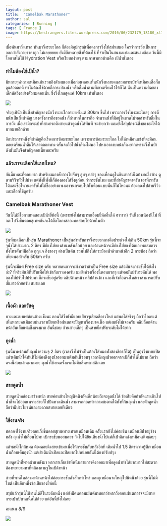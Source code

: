 ```yaml
---
layout: post
title:  "Camelbak Marathoner"
author: sal
categories: [ Running ]
tags: [ France ]
image: https://bestrangers.files.wordpress.com/2016/06/232179_18180_xl1.jpg
---
```


เมื่อหันมาวิ่งเทรล หันมาวิ่งระยะไกล ก็ต้องมีอุปกรณ์เพื่อคงการวิ่งให้สม่ำเสมอ ใครว่าการวิ่งเป็นการออกกำลังกายราคาถูก ไม่เลยยยยย ยังมีอีกหลายสิ่งที่ต้องใช้ ที่จำเป็นในสนามแข่งและสนามซ้อม วันนี้มีโอกาสได้ใช้ Hydration Vest หรือเรียบกง่ายๆ ตามภาษาชาวบ้านคือ เป้น้ำนั่นเอง

### ทำไมต้องใช้เป้น้ำ?
มีหลายๆคำถามเหมือนกันรวมถึงตัวผมเองเมื่อก่อนตอนเห็นนักวิ่งหลายคนสวมกระเป๋าที่เหมือนเสื้อกั๊ก ดูแล้วตลกดี ทำไมต้องใช้ด้วยถือกระป๋องน้ำ หรือดื่มน้ำตามทีเขาเตรียมไว้ให้ก็ได้  นั่นเป็นความคิดของเด็กหัดวิ่งอย่างตัวผมตอนนั้น ซึ่งวิ่งไกลสุดแค่ 10km เท่านั่นเอง

<img src="https://bestrangers.files.wordpress.com/2016/06/camelbak-brand-page-title-tiny.jpg">

จริงๆเป้น้ำเป็นสิ่งสำคัญของนักวิ่งระยะไกลระยะตั้งแต่ 30km ขึ้นไป เพราะการวิ่งในระยะไกลๆ การดิ่มน้ำเป็นสิ่งสำคัญ บางครั้งการถือขวดน้ำ ก็ลำบากในการถือ จำนวนน้ำที่มีอยู่ในขวดไม่พอสำหรับดื่มในการวิ่ง เมื่อเรามีกระเป๋าที่สามารถดึงสายแล้วดูดน้ำได้ทันที จะง่ายกว่า แถมยังใส่อุปกรณ์สิ่งของอะไรได้มากมายอีกด้วย

อีกประการหนึ่งที่สำคัญคือเรื่องการซ้อมระยะไกล เพราะการซ้อมระยะไกล ไม่ได้เหมือนแข่งที่จะมีคนคอยเตรียมน้ำดื่มให้เราตลอดทาง ครั้นจะถือไปน้ำก็คงไม่พอ ไปหาเอาดาบหน้าก็คงยากเพราะวิ่งในป่า ดังนั้นมันจึงสำคัญตอนนี้แหละครับ

### แล้วเราจะเลือกใช้แบบไหน?

อันนี้แหละที่ตอบยาก สำหรับผมอาศัยการไปจับๆ ลูบๆ คลำๆ ของเพื่อนดูในอินเทอร์เน็ตบ้างอะไรบ้าง ดูตามรีวิวทั่วไปบ้าง แต่ทั้งนี้ทั้งนี้ก็ต้องลองใส่วิ่งดูก่อน ว่ากระชับไหม และที่สำคัญราคาครับ เอาที่เรารับได้และซื้อไหวนะครับไม่ใช่ซื้ออย่างแพงเอาจนกรอบไปทั้งเดือนแบบนั้นก็ไม่ไหวนะ ต้องลองไปอ่านรีวิวและเลือกใช้ดูครับ

### Camelbak Marathoner Vest
วันนี้ได้มีโอกาสทดสอบเป้น้ำยี่ห้อนี้ (เพราะยังไม่สามารถเอื้อมยี่ห้ออื่นได้ ฮาาาาา) วันนี้ชวนน้องนีโม่ พี่กต ไปวิ่งขึ้นดอยสุเทพกันจะได้ถือโอกาสลองทดสอบไปด้วยในตัว

<img src="https://bestrangers.files.wordpress.com/2016/06/camelbak20marathoner.jpg">

รุ่นที่ผมเลือกเป็นรุ่น Marathoner เป็นรุ่นสำหรับการวิ่งระยะกลางคือประช่วงไม่เกิน 50km รุ่นนี้จะจุน้ำได้ประมาณ 2 ลิตร มีช่องใส่ของด้านหลังเล็กน้อย และด้านหน้าจะมีช่องใส่ของได้เยอะพอสมควร ทั้งโทรศัพท์มือถือ กุญแจ สิ่งของๆ ต่างเป็นต้น รวมไปถึงใส่กระป๋องน้ำด้านหน้าอีก 2 กระป๋อง ถือว่าเพียงพอสำหรับ 50km ครับ

รุ่นนี้จะมีแต่  Free size ครับ หลายคนอาจจะกังวลว่าถ้าเป็น Free size แล้วมันจะกระชับได้ยังไงล่ะ? ที่จริงมันมีที่ปรับเพื่อให้เข้ากับเราเองครับ ผมยังห่วงเรื่องนี้ตอนแรกๆ แต่พอมันปรับระดับได้ พอลองใส่ปรับไปปรับมา ก็กระชับอยู่ครับ คลิปด้านหน้า คลิปด้านข้าง และที่เจ๋งคือตรงไหล่เราสามารถปรับสั้นยาวด้วยครับ สบายเลย

<img src="https://bestrangers.files.wordpress.com/2016/06/2015-04-16-12-21-59-2.jpg?w=1472">

### เนื้อผ้า และวัสดุ
บางและเบาแต่ค่อนข้างแข็งนะ ตอนใส่วิ่งยังมีแอบเสียวๆเสียดสีตรงไหล่ แต่พอใส่จริงๆ ถือว่าโอเคแต่เห็นหลายคนมีแอบบ่นเวลาเปียกหรือฝนตกจะปัญหาเรื่องบาดเนื้อ แต่ผมยังไม่เจอครับ คลิปล็อกด้านหน้าอันเล็กแต่แข็งแรงมาก อันนี้ชอบ ส่วนสายเล็กๆ เป็นสายยืดปรับระดับไม่ได้ยาก

### ถุงน้ำ
รุ่นนี้มาพร้อมกับถุงน้ำความจุ 2 ลิตร (เวลาวิ่งไม่จำเป็นต้องใส่หมดทั้งสองลิตรก็ได้) เป็นถุงวิ่งแบบเปิดแล้วเติมน้ำได้ทันทีไม่ต้องดึงถุงน้ำออกมาเติมอันนี้ชอบๆ เวลาดึงถุงน้ำออกจากเป้ก็ทำได้ไม่ยาก ถือว่าตรงนี้สอบผ่านมากมาย ถุงน้ำใช้งานครั้งแรกไม่มีกลิ่นพลาสติกเลย

<img src="https://bestrangers.files.wordpress.com/2016/06/hqdefault.jpg">

### สายดูดน้ำ
สายดูดน้ำคล้องมาข้างหน้า สายค่อนข้างใหญ่นิดนึงกัดเล็กน้อยถึงจะดูดน้ำได้ ข้อเสียคือถ้ากัดแรงเกินไปน้ำก็จะไปออกเพราะสายก็ไปปิดทางเดินน้ำ สามารถถอดทำความสะอาดได้ทั้งที่ก้นถุงน้ำ และตัวดูดน้ำ ถือว่ามีประโยชน์และสะดวกสบายเลยทีเดียว

### ใช้งานจริง
ทดลองใช้งานจริงตอนวิ่งขึ้นดอยสุเทพทางเทรลเหมือนเดิม ครั้งแรกยังไม่ค่อยชิน เหมือนมีน้ำอยู่ข้างหลัง ถุงน้ำไม่เลื่อนไปมา เป้กระชับพอสมควร วิงไปได้ยินเสียงน้ำไปแต่ก็เป๋าติดหลังเหมือนเดิมชอบๆ

แต่พอน้ำใกล้หมด ต้องคอยดึงสายเข้ามาเพื่อให้กระชับกับหลังอีกที เติมน้ำไป 1.5 ลิตรความรู้สึกเหมือนน้ำเกือบเต็มถุงน้ำ แต่ฝาเติมน้ำเปิดและปิดยากไปหน่อยอันนี้ต้องปรับปรุง

สายดูดน้ำที่พาดผ่านหลังมา หากเราเก็บเข้าที่หนีบสายการดึงออกมาเพื่อดูดน้ำทำได้ยากมากไม่สะดวก ต้องพยายามหาที่คล้องตามรูในเป้ด้าหน้า

สายที่พาดไหล่ลงมาด้านหน้าไม่ค่อยกระชับตัวสักเท่าไหร่ และดูเหมือนจะใหญ่ไปนิดนึงด้วย รุ่นนี้ไม่มีไซต์ เป็นอีกหนึ่งข้อเสียของยี่ห้อนี้

สรุปแล้วรุ่นนี้ใช้งานได้ดีในระดับหนึ่ง แต่ยังมีคนคอมเม้นต์มาบอกว่าหากวิ่งตอนฝนตกอาจจะมีสายกระเป๋าเป้บาดเนื้อได้ด้วย แต่อันนี้ยังไม่เคย

<span class="spoiler">คะแนน 8/9</span>

<img src="https://bestrangers.files.wordpress.com/2016/06/13310623_10206249147378167_2893840914495608996_n.jpg">